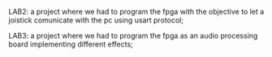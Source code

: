 LAB2: a project where we had to program the fpga with the objective to let a joistick comunicate with the pc using usart protocol;

LAB3: a project where we had to program the fpga as an audio processing board implementing different effects;
